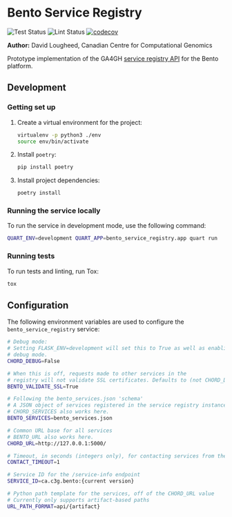 # Bento Service Registry

![Test Status](https://github.com/bento-platform/bento_service_registry/workflows/Test/badge.svg)
![Lint Status](https://github.com/bento-platform/bento_service_registry/workflows/Lint/badge.svg)
[![codecov](https://codecov.io/gh/bento-platform/bento_service_registry/branch/master/graph/badge.svg)](https://codecov.io/gh/bento-platform/bento_service_registry)

**Author:** David Lougheed, Canadian Centre for Computational Genomics

Prototype implementation of the GA4GH [service registry API](https://github.com/ga4gh-discovery/ga4gh-service-registry/)
for the Bento platform.


## Development

### Getting set up

1. Create a virtual environment for the project:
   ```bash
   virtualenv -p python3 ./env
   source env/bin/activate
   ```
2. Install `poetry`:
   ```bash
   pip install poetry
   ```
3. Install project dependencies:
   ```bash
   poetry install
   ```

### Running the service locally

To run the service in development mode, use the following command:

```bash
QUART_ENV=development QUART_APP=bento_service_registry.app quart run
```

### Running tests

To run tests and linting, run Tox:

```bash
tox
```


## Configuration

The following environment variables are used to configure the 
`bento_service_registry` service:

```bash
# Debug mode:
# Setting FLASK_ENV=development will set this to True as well as enabling Flask 
# debug mode.
CHORD_DEBUG=False

# When this is off, requests made to other services in the 
# registry will not validate SSL certificates. Defaults to (not CHORD_DEBUG)
BENTO_VALIDATE_SSL=True

# Following the bento_services.json 'schema'
# A JSON object of services registered in the service registry instance.
# CHORD_SERVICES also works here.
BENTO_SERVICES=bento_services.json

# Common URL base for all services
# BENTO_URL also works here.
CHORD_URL=http://127.0.0.1:5000/

# Timeout, in seconds (integers only), for contacting services from the JSON
CONTACT_TIMEOUT=1

# Service ID for the /service-info endpoint
SERVICE_ID=ca.c3g.bento:{current version}

# Python path template for the services, off of the CHORD_URL value
# Currently only supports artifact-based paths
URL_PATH_FORMAT=api/{artifact}
```
